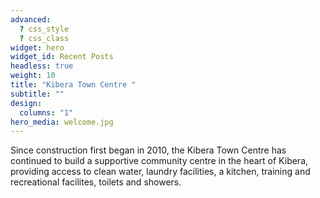 ```yaml
---
advanced:
  ? css_style
  ? css_class
widget: hero
widget_id: Recent Posts
headless: true
weight: 10
title: "Kibera Town Centre "
subtitle: ""
design:
  columns: "1"
hero_media: welcome.jpg
---
```

Since construction first began in 2010, the Kibera Town Centre has continued to build a supportive community centre in the heart of Kibera, providing access to clean water, laundry facilities, a kitchen, training and recreational facilites, toilets and showers.